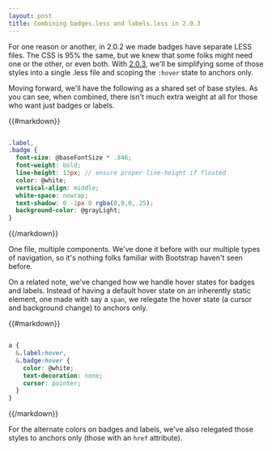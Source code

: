 ```yaml
---
layout: post
title: Combining badges.less and labels.less in 2.0.3
---
```


For one reason or another, in 2.0.2 we made badges have separate LESS files. The CSS is 95% the same, but we knew that some folks might need one or the other, or even both. With [2.0.3](https://github.com/twbs/bootstrap/issues?milestone=10&state=open), we'll be simplifying some of those styles into a single .less file and scoping the `:hover` state to anchors only.

Moving forward, we'll have the following as a shared set of base styles. As you can see, when combined, there isn't much extra weight at all for those who want just badges or labels.

{{#markdown}}
```scss

.label,
.badge {
  font-size: @baseFontSize * .846;
  font-weight: bold;
  line-height: 13px; // ensure proper line-height if floated
  color: @white;
  vertical-align: middle;
  white-space: nowrap;
  text-shadow: 0 -1px 0 rgba(0,0,0,.25);
  background-color: @grayLight;
}
```
{{/markdown}}

One file, multiple components. We've done it before with our multiple types of navigation, so it's nothing folks familiar with Bootstrap haven't seen before.

On a related note, we've changed how we handle hover states for badges and labels. Instead of having a default hover state on an inherently static element, one made with say a `span`, we relegate the hover state (a cursor and background change) to anchors only.

{{#markdown}}
```scss

a {
  &.label:hover,
  &.badge:hover {
    color: @white;
    text-decoration: none;
    cursor: pointer;
  }
}
```
{{/markdown}}

For the alternate colors on badges and labels, we've also relegated those styles to anchors only (those with an `href` attribute).
